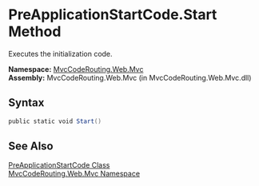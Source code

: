 PreApplicationStartCode.Start Method
====================================
Executes the initialization code.

**Namespace:** [MvcCodeRouting.Web.Mvc][1]  
**Assembly:** MvcCodeRouting.Web.Mvc (in MvcCodeRouting.Web.Mvc.dll)

Syntax
------

```csharp
public static void Start()
```


See Also
--------
[PreApplicationStartCode Class][2]  
[MvcCodeRouting.Web.Mvc Namespace][1]  

[1]: ../README.md
[2]: README.md